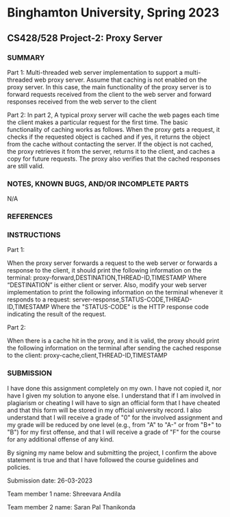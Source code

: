 # Binghamton University, Spring 2023

## CS428/528 Project-2: Proxy Server

### SUMMARY

Part 1:
Multi-threaded web server implementation to support a multi-threaded web proxy server. Assume that caching is not enabled on the proxy server. In this case, the
main functionality of the proxy server is to forward requests received from the client to the web server and forward responses received from the web server to the client

Part 2:
In part 2, A typical proxy server will cache the web pages each time the client makes a particular request for the first time. The basic functionality of caching works as follows. When the proxy gets a request, it checks if the requested object is cached and if yes, it returns the object from the cache without contacting the server. If the object is not cached, the proxy retrieves it from the server, returns it to the client, and caches a copy for future requests. The proxy also verifies that the cached responses are still valid.


### NOTES, KNOWN BUGS, AND/OR INCOMPLETE PARTS

N/A

### REFERENCES

[List any outside resources used]: #

### INSTRUCTIONS

Part 1:

When the proxy server forwards a request to the web server or forwards a response to the client, it should print the following information on the terminal:
proxy-forward,DESTINATION,THREAD-ID,TIMESTAMP
Where “DESTINATION” is either client or server.
Also, modify your web server implementation to print the following information on the terminal
whenever it responds to a request:
server-response,STATUS-CODE,THREAD-ID,TIMESTAMP
Where the "STATUS-CODE" is the HTTP response code indicating the result of the request.

Part 2:

When there is a cache hit in the proxy, and it is valid, the proxy should print the following
information on the terminal after sending the cached response to the client:
proxy-cache,client,THREAD-ID,TIMESTAMP

### SUBMISSION

I have done this assignment completely on my own. I have not copied it, nor have I given my solution to anyone else. I understand that if I am involved in plagiarism or cheating I will have to sign an official form that I have cheated and that this form will be stored in my official university record. I also understand that I will receive a grade of "0" for the involved assignment and my grade will be reduced by one level (e.g., from "A" to "A-" or from "B+" to "B") for my first offense, and that I will receive a grade of "F" for the course for any additional offense of any kind.

By signing my name below and submitting the project, I confirm the above statement is true and that I have followed the course guidelines and policies.

Submission date: 26-03-2023

Team member 1 name: Shreevara Andila

Team member 2 name: Saran Pal Thanikonda

